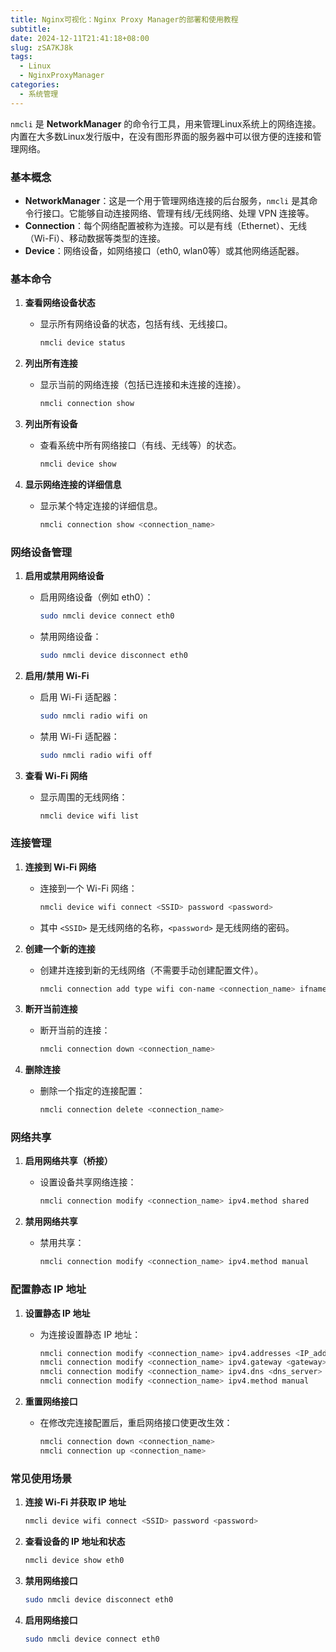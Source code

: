 ```yaml
---
title: Nginx可视化：Nginx Proxy Manager的部署和使用教程 
subtitle:
date: 2024-12-11T21:41:18+08:00
slug: zSA7KJ8k
tags:
  - Linux
  - NginxProxyManager
categories:
  - 系统管理
---
```



`nmcli` 是 **NetworkManager** 的命令行工具，用来管理Linux系统上的网络连接。内置在大多数Linux发行版中，在没有图形界面的服务器中可以很方便的连接和管理网络。

### **基本概念**

- **NetworkManager**：这是一个用于管理网络连接的后台服务，`nmcli` 是其命令行接口。它能够自动连接网络、管理有线/无线网络、处理 VPN 连接等。
- **Connection**：每个网络配置被称为连接。可以是有线（Ethernet）、无线（Wi-Fi）、移动数据等类型的连接。
- **Device**：网络设备，如网络接口（eth0, wlan0等）或其他网络适配器。

### **基本命令**

1. **查看网络设备状态**
   
   - 显示所有网络设备的状态，包括有线、无线接口。
     ```bash
     nmcli device status
     ```
2. **列出所有连接**
   
   - 显示当前的网络连接（包括已连接和未连接的连接）。
     ```bash
     nmcli connection show
     ```
3. **列出所有设备**
   
   - 查看系统中所有网络接口（有线、无线等）的状态。
     ```bash
     nmcli device show
     ```
4. **显示网络连接的详细信息**
   
   - 显示某个特定连接的详细信息。
     ```bash
     nmcli connection show <connection_name>
     ```

### **网络设备管理**

1. **启用或禁用网络设备**
   
   - 启用网络设备（例如 eth0）：
     ```bash
     sudo nmcli device connect eth0
     ```
   - 禁用网络设备：
     ```bash
     sudo nmcli device disconnect eth0
     ```
2. **启用/禁用 Wi-Fi**
   
   - 启用 Wi-Fi 适配器：
     ```bash
     sudo nmcli radio wifi on
     ```
   - 禁用 Wi-Fi 适配器：
     ```bash
     sudo nmcli radio wifi off
     ```
3. **查看 Wi-Fi 网络**
   
   - 显示周围的无线网络：
     ```bash
     nmcli device wifi list
     ```

### **连接管理**

1. **连接到 Wi-Fi 网络**
   
   - 连接到一个 Wi-Fi 网络：
     ```bash
     nmcli device wifi connect <SSID> password <password>
     ```
   - 其中 `<SSID>` 是无线网络的名称，`<password>` 是无线网络的密码。
2. **创建一个新的连接**
   
   - 创建并连接到新的无线网络（不需要手动创建配置文件）。
     ```bash
     nmcli connection add type wifi con-name <connection_name> ifname wlan0 ssid <SSID> wifi-sec.key-mgmt WPA-PSK wifi-sec.psk <password>
     ```
3. **断开当前连接**
   
   - 断开当前的连接：
     ```bash
     nmcli connection down <connection_name>
     ```
4. **删除连接**
   
   - 删除一个指定的连接配置：
     ```bash
     nmcli connection delete <connection_name>
     ```


### **网络共享**

1. **启用网络共享（桥接）**
   
   - 设置设备共享网络连接：
     ```bash
     nmcli connection modify <connection_name> ipv4.method shared
     ```
2. **禁用网络共享**
   
   - 禁用共享：
     ```bash
     nmcli connection modify <connection_name> ipv4.method manual
     ```

### **配置静态 IP 地址**

1. **设置静态 IP 地址**
   
   - 为连接设置静态 IP 地址：
     ```bash
     nmcli connection modify <connection_name> ipv4.addresses <IP_address>/<prefix_length>
     nmcli connection modify <connection_name> ipv4.gateway <gateway>
     nmcli connection modify <connection_name> ipv4.dns <dns_server>
     nmcli connection modify <connection_name> ipv4.method manual
     ```
2. **重置网络接口**
   
   - 在修改完连接配置后，重启网络接口使更改生效：
     ```bash
     nmcli connection down <connection_name>
     nmcli connection up <connection_name>
     ```

### **常见使用场景**

1. **连接 Wi-Fi 并获取 IP 地址**
   ```bash
   nmcli device wifi connect <SSID> password <password>
   ```

2. **查看设备的 IP 地址和状态**
   
   ```bash
   nmcli device show eth0
   ```
3. **禁用网络接口**
   
   ```bash
   sudo nmcli device disconnect eth0
   ```
4. **启用网络接口**
   
   ```bash
   sudo nmcli device connect eth0
   ```


